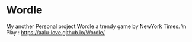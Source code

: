 # Wordle
My another Personal project Wordle a trendy game by NewYork Times. \n
Play : https://aalu-love.github.io/Wordle/
